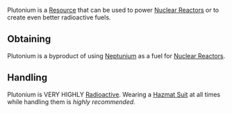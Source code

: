 Plutonium is a [Resource](https://github.com/Slimefun/Slimefun4/wiki/Resources) that can be used to power 
[Nuclear Reactors](https://github.com/Slimefun/Slimefun4/wiki/Electric-Machines#energy-generation) or to create even better radioactive fuels.

## Obtaining
Plutonium is a byproduct of using [Neptunium](https://github.com/Slimefun/Slimefun4/wiki/Neptunium) as a fuel for [Nuclear Reactors](https://github.com/Slimefun/Slimefun4/wiki/Electric-Machines#energy-generation).

## Handling
Plutonium is VERY HIGHLY [Radioactive](https://github.com/Slimefun/Slimefun4/wiki/Radiation). Wearing a [Hazmat Suit](https://github.com/Slimefun/Slimefun4/wiki/Armor#hazmat-suit) at all times while handling them is *highly recommended*. 
